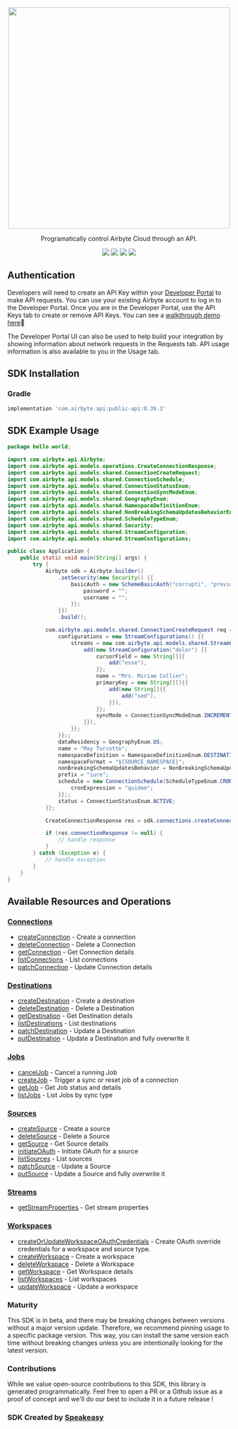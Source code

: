 <div align="center">
    <picture>
        <img src="https://user-images.githubusercontent.com/68016351/222853569-b35cc448-6481-4cf2-a237-bd5da47e94fd.png" width="500">
    </picture>
   <p>Programatically control Airbyte Cloud through an API.</p>
   <a href="https://reference.airbyte.com/reference/start"><img src="https://img.shields.io/static/v1?label=Docs&message=API Ref&color=000000&style=for-the-badge" /></a>
   <a href="https://github.com/airbytehq/airbyte-api-java-sdk/actions"><img src="https://img.shields.io/github/actions/workflow/status/airbytehq/airbyte-api-java-sdk/speakeasy_sdk_generation.yml?style=for-the-badge" /></a>
  <a href="https://opensource.org/licenses/MIT"><img src="https://img.shields.io/badge/License-MIT-blue.svg?style=for-the-badge" /></a>
  <a href="https://github.com/airbytehq/airbyte-api-java-sdk/releases"><img src="https://img.shields.io/github/v/release/airbytehq/airbyte-api-java-sdk?sort=semver&style=for-the-badge" /></a>
</div>

## Authentication

Developers will need to create an API Key within your [Developer Portal](https://portal.airbyte.com/) to make API requests. You can use your existing Airbyte account to log in to the Developer Portal. Once you are in the Developer Portal, use the API Keys tab to create or remove API Keys. You can see a [walkthrough demo here](https://www.loom.com/share/7997a7c67cd642cc8d1c72ef0dfcc4bc)🎦

The Developer Portal UI can also be used to help build your integration by showing information about network requests in the Requests tab. API usage information is also available to you in the Usage tab.

<!-- Start SDK Installation -->
## SDK Installation

### Gradle

```groovy
implementation 'com.airbyte.api:public-api:0.39.3'
```
<!-- End SDK Installation -->

## SDK Example Usage
<!-- Start SDK Example Usage -->


```java
package hello.world;

import com.airbyte.api.Airbyte;
import com.airbyte.api.models.operations.CreateConnectionResponse;
import com.airbyte.api.models.shared.ConnectionCreateRequest;
import com.airbyte.api.models.shared.ConnectionSchedule;
import com.airbyte.api.models.shared.ConnectionStatusEnum;
import com.airbyte.api.models.shared.ConnectionSyncModeEnum;
import com.airbyte.api.models.shared.GeographyEnum;
import com.airbyte.api.models.shared.NamespaceDefinitionEnum;
import com.airbyte.api.models.shared.NonBreakingSchemaUpdatesBehaviorEnum;
import com.airbyte.api.models.shared.ScheduleTypeEnum;
import com.airbyte.api.models.shared.Security;
import com.airbyte.api.models.shared.StreamConfiguration;
import com.airbyte.api.models.shared.StreamConfigurations;

public class Application {
    public static void main(String[] args) {
        try {
            Airbyte sdk = Airbyte.builder()
                .setSecurity(new Security() {{
                    basicAuth = new SchemeBasicAuth("corrupti", "provident") {{
                        password = "";
                        username = "";
                    }};
                }})
                .build();

            com.airbyte.api.models.shared.ConnectionCreateRequest req = new ConnectionCreateRequest("bd9d8d69-a674-4e0f-867c-c8796ed151a0", "5dfc2ddf-7cc7-48ca-9ba9-28fc816742cb") {{
                configurations = new StreamConfigurations() {{
                    streams = new com.airbyte.api.models.shared.StreamConfiguration[]{{
                        add(new StreamConfiguration("dolor") {{
                            cursorField = new String[]{{
                                add("esse"),
                            }};
                            name = "Mrs. Miriam Collier";
                            primaryKey = new String[][]{{
                                add(new String[]{{
                                    add("sed"),
                                }}),
                            }};
                            syncMode = ConnectionSyncModeEnum.INCREMENTAL_APPEND;
                        }}),
                    }};
                }};;
                dataResidency = GeographyEnum.US;
                name = "May Turcotte";
                namespaceDefinition = NamespaceDefinitionEnum.DESTINATION;
                namespaceFormat = "${SOURCE_NAMESPACE}";
                nonBreakingSchemaUpdatesBehavior = NonBreakingSchemaUpdatesBehaviorEnum.PROPAGATE_COLUMNS;
                prefix = "iure";
                schedule = new ConnectionSchedule(ScheduleTypeEnum.CRON) {{
                    cronExpression = "quidem";
                }};;
                status = ConnectionStatusEnum.ACTIVE;
            }};            

            CreateConnectionResponse res = sdk.connections.createConnection(req);

            if (res.connectionResponse != null) {
                // handle response
            }
        } catch (Exception e) {
            // handle exception
        }
    }
}
```
<!-- End SDK Example Usage -->

<!-- Start SDK Available Operations -->
## Available Resources and Operations


### [Connections](docs/sdks/connections/README.md)

* [createConnection](docs/sdks/connections/README.md#createconnection) - Create a connection
* [deleteConnection](docs/sdks/connections/README.md#deleteconnection) - Delete a Connection
* [getConnection](docs/sdks/connections/README.md#getconnection) - Get Connection details
* [listConnections](docs/sdks/connections/README.md#listconnections) - List connections
* [patchConnection](docs/sdks/connections/README.md#patchconnection) - Update Connection details

### [Destinations](docs/sdks/destinations/README.md)

* [createDestination](docs/sdks/destinations/README.md#createdestination) - Create a destination
* [deleteDestination](docs/sdks/destinations/README.md#deletedestination) - Delete a Destination
* [getDestination](docs/sdks/destinations/README.md#getdestination) - Get Destination details
* [listDestinations](docs/sdks/destinations/README.md#listdestinations) - List destinations
* [patchDestination](docs/sdks/destinations/README.md#patchdestination) - Update a Destination
* [putDestination](docs/sdks/destinations/README.md#putdestination) - Update a Destination and fully overwrite it

### [Jobs](docs/sdks/jobs/README.md)

* [cancelJob](docs/sdks/jobs/README.md#canceljob) - Cancel a running Job
* [createJob](docs/sdks/jobs/README.md#createjob) - Trigger a sync or reset job of a connection
* [getJob](docs/sdks/jobs/README.md#getjob) - Get Job status and details
* [listJobs](docs/sdks/jobs/README.md#listjobs) - List Jobs by sync type

### [Sources](docs/sdks/sources/README.md)

* [createSource](docs/sdks/sources/README.md#createsource) - Create a source
* [deleteSource](docs/sdks/sources/README.md#deletesource) - Delete a Source
* [getSource](docs/sdks/sources/README.md#getsource) - Get Source details
* [initiateOAuth](docs/sdks/sources/README.md#initiateoauth) - Initiate OAuth for a source
* [listSources](docs/sdks/sources/README.md#listsources) - List sources
* [patchSource](docs/sdks/sources/README.md#patchsource) - Update a Source
* [putSource](docs/sdks/sources/README.md#putsource) - Update a Source and fully overwrite it

### [Streams](docs/sdks/streams/README.md)

* [getStreamProperties](docs/sdks/streams/README.md#getstreamproperties) - Get stream properties

### [Workspaces](docs/sdks/workspaces/README.md)

* [createOrUpdateWorkspaceOAuthCredentials](docs/sdks/workspaces/README.md#createorupdateworkspaceoauthcredentials) - Create OAuth override credentials for a workspace and source type.
* [createWorkspace](docs/sdks/workspaces/README.md#createworkspace) - Create a workspace
* [deleteWorkspace](docs/sdks/workspaces/README.md#deleteworkspace) - Delete a Workspace
* [getWorkspace](docs/sdks/workspaces/README.md#getworkspace) - Get Workspace details
* [listWorkspaces](docs/sdks/workspaces/README.md#listworkspaces) - List workspaces
* [updateWorkspace](docs/sdks/workspaces/README.md#updateworkspace) - Update a workspace
<!-- End SDK Available Operations -->

### Maturity

This SDK is in beta, and there may be breaking changes between versions without a major version update. Therefore, we recommend pinning usage 
to a specific package version. This way, you can install the same version each time without breaking changes unless you are intentionally 
looking for the latest version.

### Contributions

While we value open-source contributions to this SDK, this library is generated programmatically. 
Feel free to open a PR or a Github issue as a proof of concept and we'll do our best to include it in a future release !

### SDK Created by [Speakeasy](https://docs.speakeasyapi.dev/docs/using-speakeasy/client-sdks)
